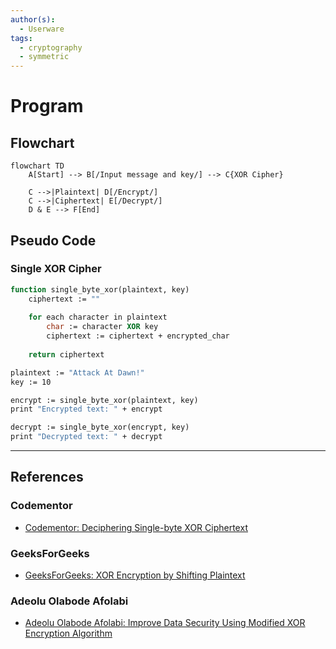 ```yaml
---
author(s):
  - Userware
tags:
  - cryptography
  - symmetric
---
```

# Program

## Flowchart

```mermaid
flowchart TD
    A[Start] --> B[/Input message and key/] --> C{XOR Cipher}

    C -->|Plaintext| D[/Encrypt/]
    C -->|Ciphertext| E[/Decrypt/]
    D & E --> F[End]
```

## Pseudo Code

### Single XOR Cipher

```vb
function single_byte_xor(plaintext, key)
    ciphertext := ""
    
    for each character in plaintext
        char := character XOR key
        ciphertext := ciphertext + encrypted_char
    
    return ciphertext

plaintext := "Attack At Dawn!"
key := 10

encrypt := single_byte_xor(plaintext, key)
print "Encrypted text: " + encrypt

decrypt := single_byte_xor(encrypt, key)
print "Decrypted text: " + decrypt
```

---
## References

### Codementor

- [Codementor: Deciphering Single-byte XOR Ciphertext](https://www.codementor.io/@arpitbhayani/deciphering-single-byte-xor-ciphertext-17mtwlzh30)

### GeeksForGeeks

- [GeeksForGeeks: XOR Encryption by Shifting Plaintext](https://www.geeksforgeeks.org/xor-encryption-shifting-plaintext/)

### Adeolu Olabode Afolabi

- [Adeolu Olabode Afolabi: Improve Data Security Using Modified XOR Encryption Algorithm](https://www.researchgate.net/publication/270588628_AN_APPROACH_TO_IMPROVE_DATA_SECURITY_USING_MODIFIED_XOR_ENCRYPTION_ALGORITHM)